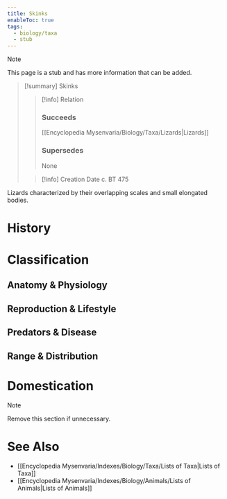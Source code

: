 ```yaml
---
title: Skinks
enableToc: true
tags:
  - biology/taxa
  - stub
---
```


> [!note]
> This page is a stub and has more information that can be added.

> [!summary] Skinks
> > [!info] Relation
> > ### Succeeds
> > [[Encyclopedia Mysenvaria/Biology/Taxa/Lizards|Lizards]]
> > ### Supersedes
> > None
>
> > [!info] Creation Date
> > c. BT 475

Lizards characterized by their overlapping scales and small elongated bodies.
# History

# Classification
## Anatomy & Physiology

## Reproduction & Lifestyle

## Predators & Disease

## Range & Distribution

# Domestication

> [!note]
> Remove this section if unnecessary.
# See Also
- [[Encyclopedia Mysenvaria/Indexes/Biology/Taxa/Lists of Taxa|Lists of Taxa]]
- [[Encyclopedia Mysenvaria/Indexes/Biology/Animals/Lists of Animals|Lists of Animals]]